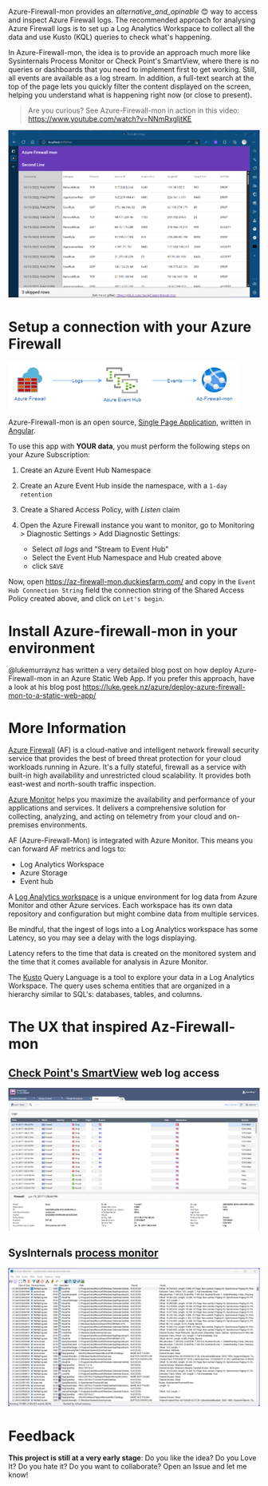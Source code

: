 Azure-Firewall-mon provides an _alternative_and_opinable_ 😊 way to access and inspect Azure Firewall logs. The recommended approach for analysing Azure Firewall logs is to set up a Log Analytics Workspace to collect all the data and use Kusto (KQL) queries to check what's happening. 

In Azure-Firewall-mon, the idea is to provide an approach much more like Sysinternals Process Monitor or Check Point's SmartView, where there is no queries or dashboards that you need to implement first to get working. Still, all events are available as a log stream. In addition, a full-text search at the top of the page lets you quickly filter the content displayed on the screen, helping you understand what is happening right now (or close to present). 

> Are you curious? See Azure-Firewall-mon in action in this video: <https://www.youtube.com/watch?v=NNmRxgljtKE> 

![azure-firewall-mon-app](images/firewall-mon-app.png)

# Setup a connection with your Azure Firewall

![architecture](images/architecture.png)

Azure-Firewall-mon is an open source, [Single Page Application](https://en.wikipedia.org/wiki/Single-page_application), written in [Angular](https://angular.io/). 

To use this app with **YOUR data**, you must perform the following steps on your Azure Subscription:

1. Create an Azure Event Hub Namespace
2. Create an Azure Event Hub inside the namespace, with a `1-day retention`
3. Create a Shared Access Policy, with  _Listen_ claim
4. Open the Azure Firewall instance you want to monitor, go to Monitoring > Diagnostic Settings > Add Diagnostic Settings: 

    - Select _all_ _logs_ and "Stream to Event Hub"
    - Select the Event Hub Namespace and Hub created above
    - click `SAVE`

Now, open <https://az-firewall-mon.duckiesfarm.com/> and copy in the `Event Hub Connection String` field the connection string of the Shared Access Policy created above, and click on `Let's begin`.

# Install Azure-firewall-mon in your environment

@lukemurraynz has written a very detailed blog post on how deploy Azure-Firewall-mon in an Azure Static Web App. If you prefer this approach, have a look at his blog post <https://luke.geek.nz/azure/deploy-azure-firewall-mon-to-a-static-web-app/>


# More Information

[Azure Firewall](https://learn.microsoft.com/en-us/azure/firewall/overview) (AF) is a cloud-native and intelligent network firewall security service that provides the best of breed threat protection for your cloud workloads running in Azure. It's a fully stateful, firewall as a service with built-in high availability and unrestricted cloud scalability. It provides both east-west and north-south traffic inspection.

[Azure Monitor](https://learn.microsoft.com/en-us/azure/azure-monitor/overview) helps you maximize the availability and performance of your applications and services. It delivers a comprehensive solution for collecting, analyzing, and acting on telemetry from your cloud and on-premises environments. 

AF (Azure-Firewall-Mon) is integrated with Azure Monitor. This means you can forward AF metrics and logs to:

* Log Analytics Workspace
* Azure Storage
* Event hub

A [Log Analytics workspace](https://docs.microsoft.com/en-us/azure/azure-monitor/logs/log-analytics-workspace-overview) is a unique environment for log data from Azure Monitor and other Azure services. Each workspace has its own data repository and configuration but might combine data from multiple services.

Be mindful, that the ingest of logs into a Log Analytics workspace has some Latency, so you may see a delay with the logs displaying.

Latency refers to the time that data is created on the monitored system and the time that it comes available for analysis in Azure Monitor. 

The [Kusto](https://learn.microsoft.com/en-us/azure/data-explorer/kusto/query/) Query Language is a  tool to explore your data in a Log Analytics Workspace. The query uses schema entities that are organized in a hierarchy similar to SQL's: databases, tables, and columns.

# The UX that inspired Az-Firewall-mon

## [Check Point's SmartView](https://community.checkpoint.com/t5/Management/SmartView-Accessing-Check-Point-Logs-from-Web/td-p/3710) web log access

![smart view](images/checkpoint-smartview.png)

## SysInternals [process monitor](https://learn.microsoft.com/en-us/sysinternals/downloads/procmon)
![process monitor](images/sysinternals-process-monitor.png)

# Feedback
**This project is still at a very early stage**: Do you like the idea? Do you Love It? Do you hate it? Do you want to collaborate? Open an Issue and let me know!
